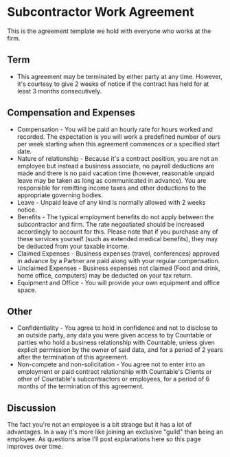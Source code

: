 # Subcontractor Work Agreement

This is the agreement template we hold with everyone who works at the firm.

## Term
  * This agreement may be terminated by either party at any time. However, it's courtesy to give 2 weeks of notice if the contract has held for at least 3 months consecutively.

## Compensation and Expenses
  * Compensation - You will be paid an hourly rate for hours worked and recorded. The expectation is you will work a predefined number of ours per week starting when this agreement commences or a specified start date.
  * Nature of relationship - Because it's a contract position, you are not an employee but instead a business associate, no payroll deductions are made and there is no paid vacation time (however, reasonable unpaid leave may be taken as long as communicated in advance). You are responsible for remitting income taxes and other deductions to the appropriate governing bodies.
  * Leave - Unpaid leave of any kind is normally allowed with 2 weeks notice.
  * Benefits - The typical employment benefits do not apply between the subcontractor and firm. The rate negoatiated should be increased accordingly to account for this. Please note that if you purchase any of these services yourself (such as extended medical benefits), they may be deducted from your taxable income.
  * Claimed Expenses - Business expenses (travel, conferences) approved in advance by a Partner are paid along with your regular compensation.
  * Unclaimed Expenses - Business expenses not claimed (Food and drink, home office, computers) may be deducted on your tax return.
  * Equipment and Office - You will provide your own equipment and office space.

## Other
  * Confidentiality - You agree to hold in confidence and not to disclose to an outside party, any data you were given access to by Countable or parties who hold a business relationship with Countable, unless given explicit permission by the owner of said data, and for a period of 2 years after the termination of this agreement.
  * Non-compete and non-solicitation - You agree not to enter into an employment or paid contract relationship with Countable's Clients or other of Countable's subcontractors or employees, for a period of 6 months of the termination of this agreement.

## Discussion

The fact you're not an employee is a bit strange but it has a lot of advantages. In a way it's more like joining an exclusive "guild" than being an employee. As questions arise I'll post explanations here so this page improves over time.
